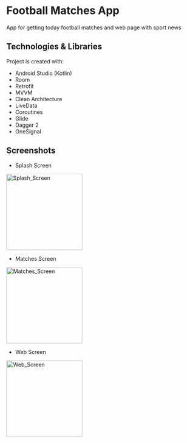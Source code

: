 # Football Matches App
App for getting today football matches and web page with sport news

## Technologies & Libraries
Project is created with:
* Android Studio (Kotlin)
* Room
* Retrofit
* MVVM
* Clean Architecture
* LiveData
* Coroutines
* Glide
* Dagger 2
* OneSignal

## Screenshots
* Splash Screen

<img src="https://github.com/senya-lapush/football-matches-app/assets/99476262/5468da01-0af9-48ba-8080-ef76170c1f6c" alt="Splash_Screen" width="200"/> 
  
* Matches Screen

<img src="https://github.com/senya-lapush/football-matches-app/assets/99476262/bbdbfd10-caaa-42ac-aba7-d641d8bc940a" alt="Matches_Screen" width="200"/> 

* Web Screen
  
<img src="https://github.com/senya-lapush/football-matches-app/assets/99476262/71025d34-b42f-440a-a6d7-f86c34754b55" alt="Web_Screen" width="200"/> 

